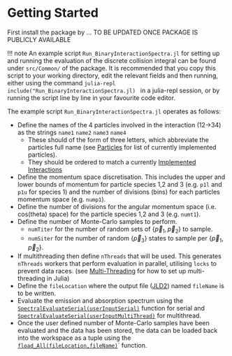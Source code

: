 # Getting Started

First install the package by 
... TO BE UPDATED ONCE PACKAGE IS PUBLICLY AVAILABLE

!!! note
    An example script `Run_BinaryInteractionSpectra.jl` for setting up and running the evaluation of the discrete collision integral can be found under `src/Common/` of the package. It is recommended that you copy this script to your working directory, edit the relevant fields and then running, either using the command 
    ```julia-repl
    include("Run_BinaryInteractionSpectra.jl)
    ```
    in a julia-repl session, or by running the script line by line in your favourite code editor.

The example script `Run_BinaryInteractionSpectra.jl` operates as follows:
- Define the names of the 4 particles involved in the interaction (12->34) as the strings `name1` `name2` `name3` `name4`
    - These should of the form of three letters, which abbreviate the particles full name (see [Particles](@ref) for list of currently implemented particles).
    - They should be ordered to match a currently [Implemented Interactions](@ref)
- Define the momentum space discretisation. This includes the upper and lower bounds of momentum for particle species 1,2 and 3 (e.g. `p1l` and `p1u` for species 1) and the number of divisions (bins) for each particles momentum space (e.g. `nump1`).
- Define the number of divisions for the angular momentum space (i.e. cos(theta) space) for the particle species 1,2 and 3 (e.g. `numt1`). 
- Define the number of Monte-Carlo samples to perform. 
    - `numTiter` for the number of random sets of $\{\vec{p}_1,\vec{p}_2\}$ to sample. 
    - `numSiter` for the number of random $\{\vec{p}_3\}$ states to sample per $\{\vec{p}_1,\vec{p}_2\}$.
- If multithreading then define `nThreads` that will be used. This generates `nThreads` workers that perform evaluation in parallel, utilising `locks` to prevent data races. (see [Multi-Threading](https://docs.julialang.org/en/v1/manual/multi-threading/) for how to set up multi-threading in Julia)
- Define the `fileLocation` where the output file ([JLD2](https://github.com/JuliaIO/JLD2.jl)) named `fileName` is to be written.
- Evaluate the emission and absorption spectrum using the [`SpectralEvaluateSerial(userInputSerial)`](@ref) function for serial and [`SpectralEvaluateSerial(userInputMultiThread)`](@ref) for multithread. 
- Once the user defined number of Monte-Carlo samples have been evaluated and the data has been stored, the data can be loaded back into the workspace as a tuple using the [`fload_All(fileLocation,fileName)`](@ref)` function.